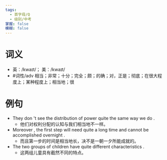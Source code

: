 ```yaml
---
tags:
  - 首字母/Q
  - 级别/中考
掌握: false
模糊: false
---
```

# 词义
- 英：/kwaɪt/； 美：/kwaɪt/
- #词性/adv  相当；非常；十分；完全；颇；的确；对，正是；彻底；在很大程度上；某种程度上；相当地；很
# 例句
- They don 't see the distribution of power quite the same way we do .
	- 他们对权利分配的认知与我们相当地不一样。
- Moreover , the first step will need quite a long time and cannot be accomplished overnight .
	- 而且第一步的时间是相当地长，决不是一朝一夕所能成就的。
- The two groups of children have quite different characteristics .
	- 这两组儿童具有截然不同的特点。
